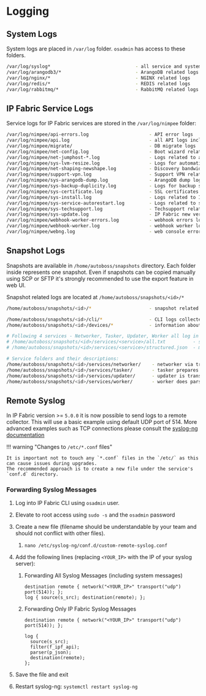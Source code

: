 # Logging

## System Logs

System logs are placed in `/var/log` folder. `osadmin` has access to these folders.

```bash
/var/log/syslog*                               - all service and system logs
/var/log/arangodb3/*                           - ArangoDB related logs
/var/log/nginx/*                               - NGINX related logs
/var/log/redis/*                               - REDIS related logs
/var/log/rabbitmq/*                            - RabbitMQ related logs
```

## IP Fabric Service Logs

Service logs for IP Fabric services are stored in the `/var/log/nimpee` folder:

```bash
/var/log/nimpee/api-errors.log                      - API error logs
/var/log/nimpee/api.log                             - all API logs including error logs
/var/log/nimpee/migrate/                            - DB migrate logs
/var/log/nimpee/net-config.log                      - Boot wizard related logs
/var/log/nimpee/net-jumphost-*.log                  - Logs related to a specific jumphost service
/var/log/nimpee/sys-lvm-resize.log                  - Logs for automatic HDD resize
/var/log/nimpee/net-shaping-newshape.log            - Discovery bandwidth control logs
/var/log/nimpee/support-vpn.log                     - Support VPN related logs
/var/log/nimpee/sys-arangodb-dump.log               - ArangoDB dump logs
/var/log/nimpee/sys-backup-duplicity.log            - Logs for backup services
/var/log/nimpee/sys-certificate.log                 - SSL certificates related logs
/var/log/nimpee/sys-install.log                     - Logs related to IP Fabric installation
/var/log/nimpee/sys-service-autorestart.log         - Logs related to service auto restart
/var/log/nimpee/sys-techsupport.log                 - Techsupport related logs
/var/log/nimpee/sys-update.log                      - IP Fabric new version update logs
/var/log/nimpee/webhook-worker-errors.log           - webhook errors logs
/var/log/nimpee/webhook-worker.log                  - webhook worker logs
/var/log/nimpee/webng.log                           - web console errors (received by API)
```

## Snapshot Logs

Snapshots are available in `/home/autoboss/snapshots` directory. Each folder inside represents one snapshot. Even if snapshots can be copied manually using SCP or SFTP it's strongly recommended to use the export feature in web UI.

Snapshot related logs are located at `/home/autoboss/snapshots/<id>/*`

```bash
/home/autoboss/snapshots/<id>/*                     - snapshot related logs

/home/autoboss/snapshots/<id>/cli/*                 - CLI logs collected during the disocvery
/home/autoboss/snapshots/<id>/devices/*             - information about devices processed by IP Fabric from the CLI logs

# Following 4 services - Networker, Tasker, Updater, Worker all log in two formats:
# /home/autoboss/snapshots/<id>/services/<service>/all.txt          - simple text format, basic information
# /home/autoboss/snapshots/<id>/services/<service>/structured.json  - more detailed information in JSON Lines format

# Service folders and their descriptions:
/home/autoboss/snapshots/<id>/services/networker/    - networker via traceroute looks for other possible next tasks for worker service
/home/autoboss/snapshots/<id>/services/tasker/       - tasker prepares `vTask` records - connecting into (network) devices
/home/autoboss/snapshots/<id>/services/updater/      - updater is transforming device JSON into DB
/home/autoboss/snapshots/<id>/services/worker/       - worker does parsing
```

## Remote Syslog

In IP Fabric version >= `5.0.0` it is now possible to send logs to a remote collector. This will use a basic example
using default UDP port of 514. More advanced examples such as TCP connections please consult the [syslog-ng documentation](https://www.syslog-ng.com/technical-documents/doc/syslog-ng-open-source-edition/3.26/administration-guide)

!!! warning "Changes to `/etc/*.conf` files"

    It is important not to touch any `*.conf` files in the `/etc/` as this can cause issues during upgrades.
    The recommended approach is to create a new file under the service's `conf.d` directory.

### Forwarding Syslog Messages

1. Log into IP Fabric CLI using `osadmin` user.
2. Elevate to root access using `sudo -s` and the `osadmin` password
3. Create a new file (filename should be understandable by your team and should not conflict with other files).
   1. `nano /etc/syslog-ng/conf.d/custom-remote-syslog.conf`
4. Add the following lines (replacing `<YOUR_IP>` with the IP of your syslog server):

   1. Forwarding All Syslog Messages (including system messages)

      ```syslog-ng
      destination remote { network("<YOUR_IP>" transport("udp") port(514)); };
      log { source(s_src); destination(remote); };
      ```

   2. Forwarding Only IP Fabric Syslog Messages

      ```syslog-ng
      destination remote { network("<YOUR_IP>" transport("udp") port(514)); };

      log {
        source(s_src);
        filter(f_ipf_api);
        parser(p_json);
        destination(remote);
      };
      ```

5. Save the file and exit
6. Restart syslog-ng: `systemctl restart syslog-ng`
